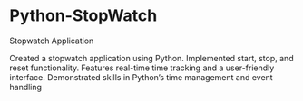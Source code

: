 # Python-StopWatch



Stopwatch Application

Created a stopwatch application using Python.
Implemented start, stop, and reset functionality.
Features real-time time tracking and a user-friendly interface.
Demonstrated skills in Python’s time management and event handling

